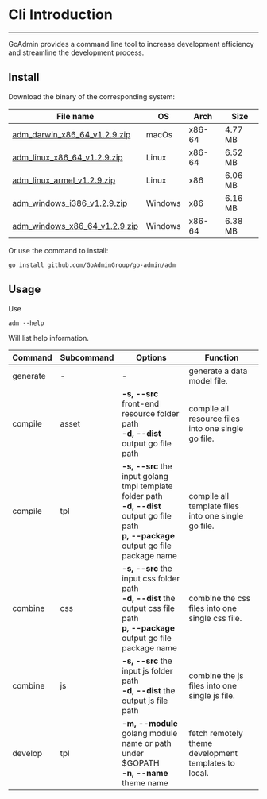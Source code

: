 # Cli Introduction
---

GoAdmin provides a command line tool to increase development efficiency and streamline the development process.

## Install


Download the binary of the corresponding system:

|  File name   | OS  | Arch  | Size  |
|  ----  | ----  | ----  |----  |
| [adm_darwin_x86_64_v1.2.9.zip](http://file.go-admin.cn/go_admin/cli/v1_2_9/adm_darwin_x86_64_v1.2.9.zip)  | macOs | x86-64 | 4.77 MB
| [adm_linux_x86_64_v1.2.9.zip](http://file.go-admin.cn/go_admin/cli/v1_2_9/adm_linux_x86_64_v1.2.9.zip)  | Linux | x86-64   | 6.52 MB
| [adm_linux_armel_v1.2.9.zip](http://file.go-admin.cn/go_admin/cli/v1_2_9/adm_linux_armel_v1.2.9.zip)  | Linux | x86   | 6.06 MB
| [adm_windows_i386_v1.2.9.zip](http://file.go-admin.cn/go_admin/cli/v1_2_9/adm_windows_i386_v1.2.9.zip)  | Windows | x86  |6.16 MB
| [adm_windows_x86_64_v1.2.9.zip](http://file.go-admin.cn/go_admin/cli/v1_2_9/adm_windows_x86_64_v1.2.9.zip)  | Windows | x86-64   |6.38 MB


Or use the command to install:

```
go install github.com/GoAdminGroup/go-admin/adm
```

## Usage

Use

```
adm --help
```

Will list help information.

|  Command  |  Subcommand   | Options  | Function  | 
|  ---- | ---- | ----  | ----  |
| generate  |  - | - | generate a data model file.
| compile  | asset| **-s, --src** front-end resource folder path<br>**-d, --dist** output go file path | compile all resource files into one single go file.
| compile  | tpl | **-s, --src** the input golang tmpl template folder path<br>**-d, --dist** output go file path<br>**p, --package** output go file package name | compile all template files into one single go file.
| combine  | css| **-s, --src** the input css folder path<br>**-d, --dist** the output css file path<br>**p, --package** output go file package name | combine the css files into one single css file.
| combine  | js | **-s, --src** the input js folder path<br>**-d, --dist** the output js file path | combine the js files into one single js file.
| develop  | tpl | **-m, --module** golang module name or path under $GOPATH<br>**-n, --name** theme name | fetch remotely theme development templates to local.
